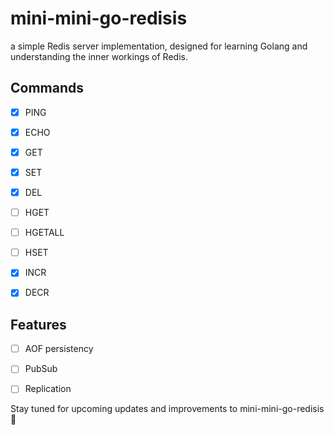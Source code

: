 # mini-mini-go-redisis

a simple Redis server implementation, designed for learning Golang and understanding the inner workings of Redis.

## Commands
- [x] PING
- [x] ECHO
- [x] GET 
- [x] SET  
- [x] DEL

- [ ] HGET
- [ ] HGETALL
- [ ] HSET

- [x] INCR
- [x] DECR

## Features
- [ ] AOF persistency
- [ ] PubSub
- [ ] Replication


Stay tuned for upcoming updates and improvements to mini-mini-go-redisis :rocket: